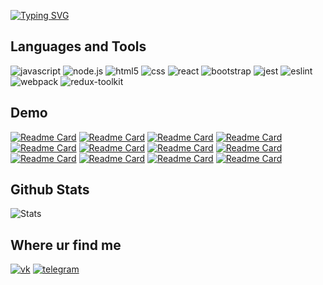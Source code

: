 [![Typing SVG](https://readme-typing-svg.herokuapp.com?color=%2336BCF7&lines=Hi+I'm+a+Frontend+Developer)](https://git.io/typing-svg)

## Languages and Tools

![javascript](https://img.shields.io/badge/JavaScript-F7DF1E?style=for-the-badge&logo=javascript&logoColor=black) ![node.js](https://img.shields.io/badge/Node.js-43853D?style=for-the-badge&logo=node.js&logoColor=white) ![html5](https://img.shields.io/badge/HTML5-E34F26?style=for-the-badge&logo=html5&logoColor=white) ![css](https://img.shields.io/badge/CSS3-1572B6?style=for-the-badge&logo=css3&logoColor=white) ![react](https://img.shields.io/badge/React-20232A?style=for-the-badge&logo=react&logoColor=61DAFB) ![bootstrap](https://img.shields.io/badge/Bootstrap-563D7C?style=for-the-badge&logo=bootstrap&logoColor=white) ![jest](https://img.shields.io/badge/Jest-323330?style=for-the-badge&logo=Jest&logoColor=white) ![eslint](https://img.shields.io/badge/eslint-3A33D1?style=for-the-badge&logo=eslint&logoColor=white) ![webpack](https://img.shields.io/badge/webpack-35495E?style=for-the-badge&logo=webpack) ![redux-toolkit](https://img.shields.io/badge/Redux-593D88?style=for-the-badge&logo=redux&logoColor=white)


## Demo
[![Readme Card](https://github-readme-stats-sigma-five.vercel.app/api/pin/?username=Svencap&repo=Chat-ts)](https://github.com/Svencap/Chat-ts)
[![Readme Card](https://github-readme-stats-sigma-five.vercel.app/api/pin/?username=Svencap&repo=Prod)](https://github.com/Svencap/Prod)
[![Readme Card](https://github-readme-stats-sigma-five.vercel.app/api/pin/?username=Svencap&repo=finance_dashboard)](https://github.com/Svencap/finance_dashboard)
[![Readme Card](https://github-readme-stats-sigma-five.vercel.app/api/pin/?username=Svencap&repo=Restaurant)](https://github.com/Svencap/Restaurant)
[![Readme Card](https://github-readme-stats-sigma-five.vercel.app/api/pin/?username=Svencap&repo=Rss-front)](https://github.com/Svencap/Rss-front)
[![Readme Card](https://github-readme-stats-sigma-five.vercel.app/api/pin/?username=Svencap&repo=Difference-Calculator)](https://github.com/Svencap/Difference-Calculator)
[![Readme Card](https://github-readme-stats-sigma-five.vercel.app/api/pin/?username=Svencap&repo=Testovoe-Timer)](https://github.com/Svencap/Testovoe-Timer)
[![Readme Card](https://github-readme-stats-sigma-five.vercel.app/api/pin/?username=Svencap&repo=Brain-Games)](https://github.com/Svencap/Brain-games)
[![Readme Card](https://github-readme-stats-sigma-five.vercel.app/api/pin/?username=Svencap&repo=Todo-List_firebase)](https://github.com/Svencap/Todo-List_firebase)
[![Readme Card](https://github-readme-stats-sigma-five.vercel.app/api/pin/?username=Svencap&repo=Todo-redux-saga)](https://github.com/Svencap/Todo-redux-saga)
[![Readme Card](https://github-readme-stats-sigma-five.vercel.app/api/pin/?username=Svencap&repo=editer-ts)](https://github.com/Svencap/editer-ts)
[![Readme Card](https://github-readme-stats-sigma-five.vercel.app/api/pin/?username=Svencap&repo=Users-TS)](https://github.com/Svencap/Users-TS)

## Github Stats
![Stats](https://github-readme-stats-sigma-five.vercel.app/api?username=Svencap&show_icons=true&theme=radical)
## Where ur find me
[![vk](https://img.shields.io/badge/вконтакте-%232E87FB.svg?&style=for-the-badge&logo=vk&logoColor=white)](https://vk.com/yaeboshu) [![telegram](https://img.shields.io/badge/Telegram-2CA5E0?style=for-the-badge&logo=telegram&logoColor=white)](https://t.me/Svencap)

